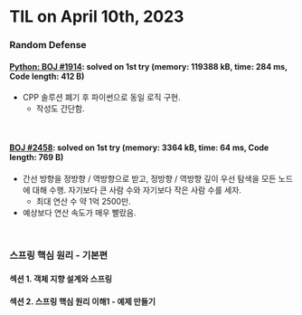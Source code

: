 # **TIL on April 10th, 2023**
### Random Defense
#### [Python: BOJ #1914](../../../Problem%20Solving/boj/random%20defense/1914-04-10-2023.py): solved on 1st try (memory: 119388 kB, time: 284 ms, Code length: 412 B)
* CPP 솔루션 폐기 후 파이썬으로 동일 로직 구현.
  - 작성도 간단함.
<br>

#### [BOJ #2458](../../../Problem%20Solving/boj/random%20defense/2458-04-09-2023.cpp): solved on 1st try (memory: 3364 kB, time: 64 ms, Code length: 769 B)
* 간선 방향을 정방향 / 역방향으로 받고, 정방향 / 역방향 깊이 우선 탐색을 모든 노드에 대해 수행. 자기보다 큰 사람 수와 자기보다 작은 사람 수를 세자.
  - 최대 연산 수 약 1억 2500만.
* 예상보다 연산 속도가 매우 빨랐음.
<br>

### 스프링 핵심 원리 - 기본편
#### 섹션 1. 객체 지향 설계와 스프링
#### 섹션 2. 스프링 핵심 원리 이해1 - 예제 만들기